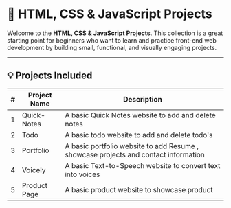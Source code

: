 # 🚀 HTML, CSS & JavaScript Projects

Welcome to the **HTML, CSS & JavaScript Projects**. This collection is a great starting point for beginners who want to learn and practice front-end web development by building small, functional, and visually engaging projects.

---

## 💡 Projects Included

| # | Project Name         | Description                                 |
|---|----------------------|---------------------------------------------|
| 1 | Quick-Notes          | A basic Quick Notes website to add and delete notes  |
| 2 | Todo         | A basic todo website to add and delete todo's |
| 3 | Portfolio         | A basic portfolio website to add Resume , showcase projects and contact information |
| 4 | Voicely         | A basic Text-to-Speech website to convert text into voices |
| 5 | Product Page       | A basic product website to showcase product |